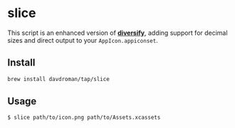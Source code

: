 # slice

This script is an enhanced version of [__diversify__](https://github.com/mapbox/diversify), adding support for decimal sizes and direct output to your `AppIcon.appiconset`.

## Install

```sh
brew install davdroman/tap/slice
```

## Usage

```sh
$ slice path/to/icon.png path/to/Assets.xcassets
```
